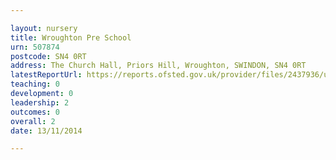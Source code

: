 ```yaml
---

layout: nursery
title: Wroughton Pre School
urn: 507874
postcode: SN4 0RT
address: The Church Hall, Priors Hill, Wroughton, SWINDON, SN4 0RT
latestReportUrl: https://reports.ofsted.gov.uk/provider/files/2437936/urn/507874.pdf
teaching: 0
development: 0
leadership: 2
outcomes: 0
overall: 2
date: 13/11/2014

---
```

